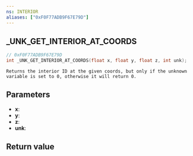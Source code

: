 ```yaml
---
ns: INTERIOR
aliases: ["0xF0F77ADB9F67E79D"]
---
```

## _UNK_GET_INTERIOR_AT_COORDS

```c
// 0xF0F77ADB9F67E79D
int _UNK_GET_INTERIOR_AT_COORDS(float x, float y, float z, int unk);
```

```
Returns the interior ID at the given coords, but only if the unknown variable is set to 0, otherwise it will return 0.  
```

## Parameters
* **x**: 
* **y**: 
* **z**: 
* **unk**: 

## Return value
